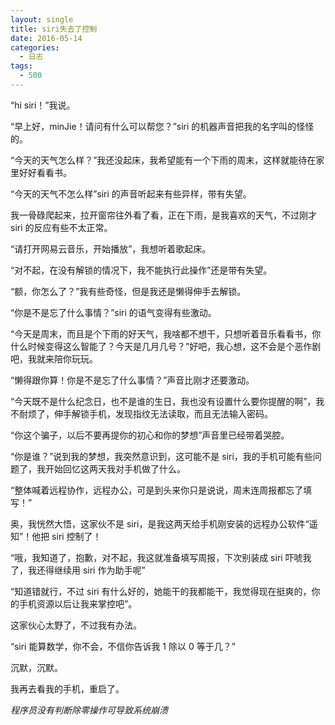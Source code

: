 ```yaml
---
layout: single
title: siri失去了控制
date: 2016-05-14
categories:
  - 日志
tags:
  - 500
---
```


“hi siri！”我说。

“早上好，minJie！请问有什么可以帮您？”siri 的机器声音把我的名字叫的怪怪的。

“今天的天气怎么样？”我还没起床，我希望能有一个下雨的周末，这样就能待在家里好好看看书。

“今天的天气不怎么样”siri 的声音听起来有些异样，带有失望。

我一骨碌爬起来，拉开窗帘往外看了看，正在下雨，是我喜欢的天气，不过刚才 siri 的反应有些不太正常。

“请打开网易云音乐，开始播放”，我想听着歌起床。

“对不起，在没有解锁的情况下，我不能执行此操作”还是带有失望。

“额，你怎么了？”我有些奇怪，但是我还是懒得伸手去解锁。

“你是不是忘了什么事情？”siri 的语气变得有些激动。

“今天是周末，而且是个下雨的好天气，我啥都不想干，只想听着音乐看看书，你什么时候变得这么智能了？今天是几月几号？”好吧，我心想，这不会是个恶作剧吧，我就来陪你玩玩。

“懒得跟你算！你是不是忘了什么事情？”声音比刚才还要激动。

“今天既不是什么纪念日，也不是谁的生日，我也没有设置什么要你提醒的啊”，我不耐烦了，伸手解锁手机，发现指纹无法读取，而且无法输入密码。

“你这个骗子，以后不要再提你的初心和你的梦想”声音里已经带着哭腔。

“你是谁？”说到我的梦想，我突然意识到，这可能不是 siri，我的手机可能有些问题了，我开始回忆这两天我对手机做了什么。

“整体喊着远程协作，远程办公，可是到头来你只是说说，周末连周报都忘了填写！”

奥，我恍然大悟，这家伙不是 siri，是我这两天给手机刚安装的远程办公软件“遥知”！他把 siri 控制了！

“哦，我知道了，抱歉，对不起，我这就准备填写周报，下次别装成 siri 吓唬我了，我还得继续用 siri 作为助手呢”

“知道错就行，不过 siri 有什么好的，她能干的我都能干，我觉得现在挺爽的，你的手机资源以后让我来掌控吧”。

这家伙心太野了，不过我有办法。

“siri 能算数学，你不会，不信你告诉我 1 除以 0 等于几？”

沉默，沉默。

我再去看我的手机，重启了。

_程序员没有判断除零操作可导致系统崩溃_
